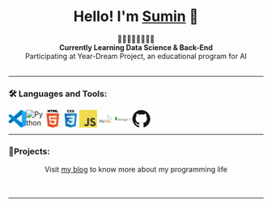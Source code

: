 <h1 align="center">Hello! I'm <a href="https://suminizz.github.io">Sumin</a> 👋</h1>

<div align="center">
  🌱🌱🌱🌱🌱🌱🌱🌱
</div>
<div align="center">
  <strong>Currently Learning Data Science & Back-End</strong>
</div>
<div align="center">
  Participating at Year-Dream Project, an educational program for AI
</div>

<br />

------
### 🛠 Languages and Tools:

<img align="left" alt="Visual Studio Code" width="35px" src="https://raw.githubusercontent.com/github/explore/80688e429a7d4ef2fca1e82350fe8e3517d3494d/topics/visual-studio-code/visual-studio-code.png" />
<img align="left" alt="Python" width="35px" src="https://logos-download.com/wp-content/uploads/2016/10/Python_logo_icon-700x697.png"/>
<img align="left" alt="HTML5" width="35px" src="https://raw.githubusercontent.com/github/explore/80688e429a7d4ef2fca1e82350fe8e3517d3494d/topics/html/html.png" />
<img align="left" alt="CSS3" width="35px" src="https://raw.githubusercontent.com/github/explore/80688e429a7d4ef2fca1e82350fe8e3517d3494d/topics/css/css.png" />
<img align="left" alt="JavaScript" width="35px" src="https://raw.githubusercontent.com/github/explore/80688e429a7d4ef2fca1e82350fe8e3517d3494d/topics/javascript/javascript.png" />
<img align="left" alt="MySQL" width="35px" src="https://raw.githubusercontent.com/github/explore/80688e429a7d4ef2fca1e82350fe8e3517d3494d/topics/mysql/mysql.png" />
<img align="left" alt="MongoDB" width="35px" src="https://raw.githubusercontent.com/github/explore/80688e429a7d4ef2fca1e82350fe8e3517d3494d/topics/mongodb/mongodb.png" />
<img align="left" alt="GitHub" width="35px" src="https://raw.githubusercontent.com/github/explore/78df643247d429f6cc873026c0622819ad797942/topics/github/github.png" />

<br />
<br />  

------

### 🚋Projects:
<div align="center">
  Visit <a href="https://suminizz.github.io">my blog</a> to know more about my programming life
</div>
<br />
<br />

------

